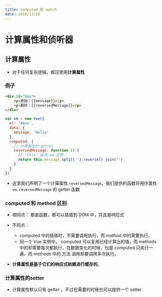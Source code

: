 ```yaml
---
title: computed 和 watch
date: 2018/12/28
---
```


# 计算属性和侦听器

## 计算属性

* 对于任何复杂逻辑，都应使用**计算属性**

### 例子

```html
<div id="box">
    <p>原始：{{message}}</p>
    <p>翻转：{{reversedMessage}}</p>
</div>
```

```js
var vm = new Vue({
  el: '#box',
  data: {
    message: 'Hello'
  },
  computed: {
    // 计算属性的 getter
    reversedMessage: function () {
      // `this` 指向 vm 实例
      return this.message.split('').reverse().join('')
    }
  }
})
```

* 这里我们声明了一个计算属性 `reversedMessage`。我们提供的函数将用作属性 `vm.reversedMessage` 的 getter 函数

### computed 和 method 区别

* 相同点： 都是函数，都可以插值到 DOM 中，并且是响应式 

* 不同点：
  *  computed 中的插值时，不需要调用执行，而 method 中的需要执行。 
  *  同一个 Vue 实例中， computed 可以复用已经计算出的值，而 methods 中的却需要每次都执行，在数据变化的时候，也是 computed 只执行一遍，而 methods 中的 方法 调用却要调用多次执行。 
*  **计算属性是基于它们的响应式依赖进行缓存的**。 

### 计算属性的setter

* 计算属性默认只有 getter ，不过在需要的时候也可以提供一个 setter

```js

```



